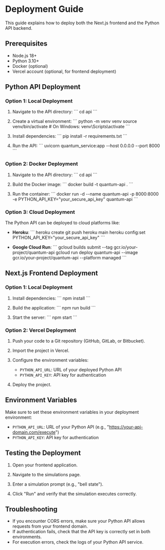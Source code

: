 # Deployment Guide

This guide explains how to deploy both the Next.js frontend and the Python API backend.

## Prerequisites

- Node.js 18+
- Python 3.10+
- Docker (optional)
- Vercel account (optional, for frontend deployment)

## Python API Deployment

### Option 1: Local Deployment

1. Navigate to the API directory:
   \`\`\`
   cd api
   \`\`\`

2. Create a virtual environment:
   \`\`\`
   python -m venv venv
   source venv/bin/activate  # On Windows: venv\Scripts\activate
   \`\`\`

3. Install dependencies:
   \`\`\`
   pip install -r requirements.txt
   \`\`\`

4. Run the API:
   \`\`\`
   uvicorn quantum_service:app --host 0.0.0.0 --port 8000
   \`\`\`

### Option 2: Docker Deployment

1. Navigate to the API directory:
   \`\`\`
   cd api
   \`\`\`

2. Build the Docker image:
   \`\`\`
   docker build -t quantum-api .
   \`\`\`

3. Run the container:
   \`\`\`
   docker run -d --name quantum-api -p 8000:8000 -e PYTHON_API_KEY="your_secure_api_key" quantum-api
   \`\`\`

### Option 3: Cloud Deployment

The Python API can be deployed to cloud platforms like:

- **Heroku**:
  \`\`\`
  heroku create
  git push heroku main
  heroku config:set PYTHON_API_KEY="your_secure_api_key"
  \`\`\`

- **Google Cloud Run**:
  \`\`\`
  gcloud builds submit --tag gcr.io/your-project/quantum-api
  gcloud run deploy quantum-api --image gcr.io/your-project/quantum-api --platform managed
  \`\`\`

## Next.js Frontend Deployment

### Option 1: Local Deployment

1. Install dependencies:
   \`\`\`
   npm install
   \`\`\`

2. Build the application:
   \`\`\`
   npm run build
   \`\`\`

3. Start the server:
   \`\`\`
   npm start
   \`\`\`

### Option 2: Vercel Deployment

1. Push your code to a Git repository (GitHub, GitLab, or Bitbucket).

2. Import the project in Vercel.

3. Configure the environment variables:
   - `PYTHON_API_URL`: URL of your deployed Python API
   - `PYTHON_API_KEY`: API key for authentication

4. Deploy the project.

## Environment Variables

Make sure to set these environment variables in your deployment environment:

- `PYTHON_API_URL`: URL of your Python API (e.g., "https://your-api-domain.com/execute")
- `PYTHON_API_KEY`: API key for authentication

## Testing the Deployment

1. Open your frontend application.

2. Navigate to the simulations page.

3. Enter a simulation prompt (e.g., "bell state").

4. Click "Run" and verify that the simulation executes correctly.

## Troubleshooting

- If you encounter CORS errors, make sure your Python API allows requests from your frontend domain.
- If authentication fails, check that the API key is correctly set in both environments.
- For execution errors, check the logs of your Python API service.
